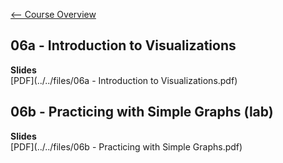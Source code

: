 [<-- Course Overview](../../1-Overview/overview.md)
## 06a - Introduction to Visualizations

**Slides**  
[PDF](../../files/06a - Introduction to Visualizations.pdf)

## 06b - Practicing with Simple Graphs (lab)

**Slides**  
[PDF](../../files/06b - Practicing with Simple Graphs.pdf)